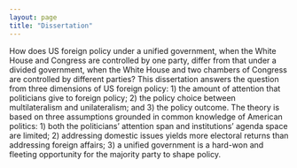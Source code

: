 ```yaml
---
layout: page
title: "Dissertation"
---
```


How does US foreign policy under a unified government, when the White House and Congress are controlled by one party, differ from that under a divided government, when the White House and two chambers of Congress are controlled by different parties? This dissertation answers the question from three dimensions of US foreign policy: 1) the amount of attention that politicians give to foreign policy; 2) the policy choice between multilateralism and unilateralism; and 3) the policy outcome. The theory is based on three assumptions grounded in common knowledge of American politics: 1) both the politicians’ attention span and institutions’ agenda space are limited; 2) addressing domestic issues yields more electoral returns than addressing foreign affairs; 3) a unified government is a hard-won and fleeting opportunity for the majority party to shape policy. 

